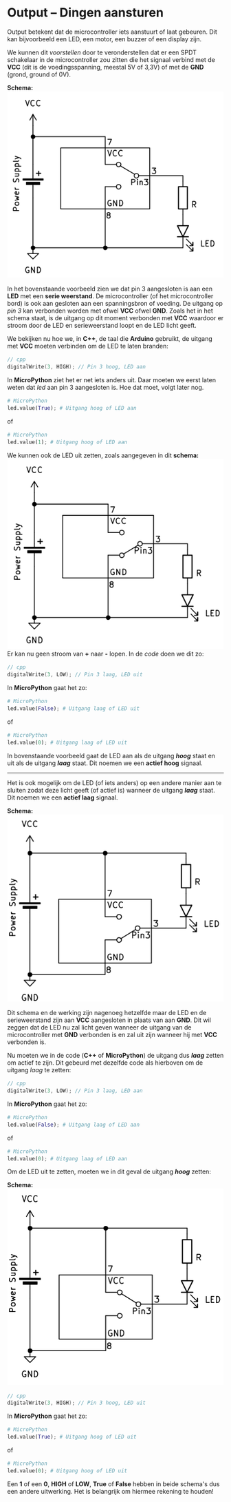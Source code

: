 # Output – Dingen aansturen

Output betekent dat de microcontroller iets aanstuurt of laat gebeuren. Dit kan bijvoorbeeld een LED, een motor, een buzzer of een display zijn.

We kunnen dit *voorstellen* door te veronderstellen dat er een SPDT schakelaar in de microcontroller zou zitten die het signaal verbind met de **VCC** (dit is de voedingsspanning, meestal 5V of 3,3V) of met de **GND** (grond, ground of 0V).

 **Schema:** 
 ![Schema Actief Hoog Aan](img\ac_output_ah_on.png)

In het bovenstaande voorbeeld zien we dat pin 3 aangesloten is aan een **LED** met een **serie weerstand**. De microcontroller (of het microcontroller bord) is ook aan gesloten aan een spanningsbron of voeding. De uitgang op *pin 3* kan verbonden worden met ofwel **VCC** ofwel **GND**. Zoals het in het schema staat, is de uitgang op dit moment verbonden met **VCC** waardoor er stroom door de LED en serieweerstand loopt en de LED licht geeft. 

We bekijken nu hoe we, in **C++**, de taal die **Arduino** gebruikt, de uitgang met **VCC** moeten verbinden om de LED te laten branden:

```cpp
// cpp
digitalWrite(3, HIGH); // Pin 3 hoog, LED aan
```
In **MicroPython** ziet het er net iets anders uit. Daar moeten we eerst laten weten dat *led* aan pin 3 aangesloten is. Hoe dat moet, volgt later nog.

```python
# MicroPython
led.value(True); # Uitgang hoog of LED aan
``` 
of
```python
# MicroPython
led.value(1); # Uitgang hoog of LED aan
``` 

We kunnen ook de LED uit zetten, zoals aangegeven in dit **schema:** 
 ![Schema Actief Hoog Uit](img\ac_output_ah_off.png)
Er kan nu geen stroom van **+** naar **-** lopen. In de *code* doen we dit zo:

```cpp
// cpp
digitalWrite(3, LOW); // Pin 3 laag, LED uit
```

In **MicroPython** gaat het zo:

```python
# MicroPython
led.value(False); # Uitgang laag of LED uit
```
of

```python
# MicroPython
led.value(0); # Uitgang laag of LED uit
```
In bovenstaande voorbeeld gaat de LED aan als de uitgang ***hoog*** staat en uit als de uitgang ***laag*** staat. Dit noemen we een **actief hoog** signaal.

---

Het is ook mogelijk om de LED (of iets anders) op een andere manier aan te sluiten zodat deze licht geeft (of actief is) wanneer de uitgang ***laag*** staat. Dit noemen we een **actief laag** signaal.

 **Schema:** 
 ![Schema Actief Laag Aan](img\ac_output_al_on.png)

 Dit schema en de werking zijn nagenoeg hetzelfde maar de LED en de serieweerstand zijn aan **VCC** aangesloten in plaats van aan **GND**. Dit wil zeggen dat de LED nu zal licht geven wanneer de uitgang van de microcontroller met **GND** verbonden is en zal uit zijn wanneer hij met **VCC** verbonden is.

 Nu moeten we in de code (**C++** of **MicroPython**) de uitgang dus ***laag*** zetten om actief te zijn. Dit gebeurd met dezelfde code als hierboven om de uitgang *laag* te zetten:
 

 ```cpp
// cpp
digitalWrite(3, LOW); // Pin 3 laag, LED aan
```

In **MicroPython** gaat het zo:

```python
# MicroPython
led.value(False); # Uitgang laag of LED aan
```
of

```python
# MicroPython
led.value(0); # Uitgang laag of LED aan
``` 
Om de LED uit te zetten, moeten we in dit geval de uitgang ***hoog*** zetten:

 **Schema:**
![Schema Actief Laag Uit](img\ac_output_al_off.png)

 ```cpp
// cpp
digitalWrite(3, HIGH); // Pin 3 hoog, LED uit
```

In **MicroPython** gaat het zo:

```python
# MicroPython
led.value(True); # Uitgang hoog of LED uit
```
of

```python
# MicroPython
led.value(0); # Uitgang hoog of LED uit
``` 


Een **1** of een **0**, **HIGH** of **LOW**, **True** of **False** hebben in beide schema's dus een andere uitwerking. Het is belangrijk om hiermee rekening te houden!
